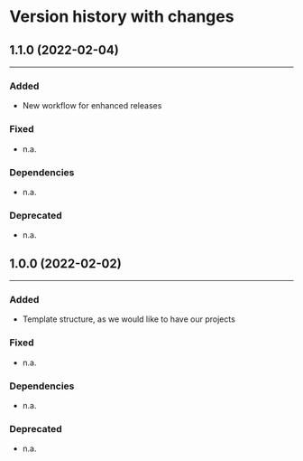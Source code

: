 # Version history with changes

## 1.1.0 (2022-02-04)
<hr>

### Added

* New workflow for enhanced releases

### Fixed

* n.a.

### Dependencies

* n.a.

### Deprecated

* n.a.

## 1.0.0 (2022-02-02)
<hr>

### Added

* Template structure, as we would like to have our projects

### Fixed

* n.a.

### Dependencies

* n.a.

### Deprecated

* n.a.
